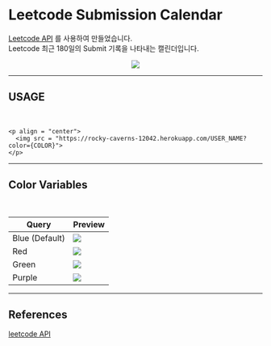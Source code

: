 # Leetcode Submission Calendar

[Leetcode API](https://github.com/JeremyTsaii/leetcode-stats-api) 를 사용하여 만들었습니다.
<br/>
Leetcode 최근 180일의 Submit 기록을 나타내는 캘린더입니다.

<p align = "center">
  <img src = "https://rocky-caverns-12042.herokuapp.com/calendar/kang_hyun?color=red">
</p>

---

## USAGE

<br/>

```
<p align = "center">
  <img src = "https://rocky-caverns-12042.herokuapp.com/USER_NAME?color={COLOR}">
</p>
```

---

## Color Variables

<br/>

| Query          | Preview                                                                        |
| -------------- | ------------------------------------------------------------------------------ |
| Blue (Default) | <img src = "https://rocky-caverns-12042.herokuapp.com/kang_hyun?color=blue">   |
| Red            | <img src = "https://rocky-caverns-12042.herokuapp.com/kang_hyun?color=red">    |
| Green          | <img src = "https://rocky-caverns-12042.herokuapp.com/kang_hyun?color=green">  |
| Purple         | <img src = "https://rocky-caverns-12042.herokuapp.com/kang_hyun?color=purple"> |

---

## References

[leetcode API](https://github.com/JeremyTsaii/leetcode-stats-api)
